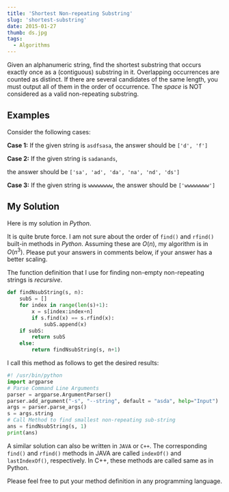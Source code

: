 ```yaml
---
title: 'Shortest Non-repeating Substring'
slug: 'shortest-substring'
date: 2015-01-27
thumb: ds.jpg
tags:
  - Algorithms
---
```


Given an alphanumeric string, find the shortest substring that occurs exactly once as a
(contiguous) substring in it. Overlapping occurrences are counted as distinct. If there are several
candidates of the same length, you must output all of them in the order of occurrence. The _space_
is NOT considered as a valid non-repeating substring.

## Examples

Consider the following cases:

**Case 1:** If the given string is `asdfsasa`, the answer should be `['d', 'f']`

**Case 2:** If the given string is `sadanands`,

the answer should be `['sa', 'ad', 'da', 'na', 'nd', 'ds']`

**Case 3:** If the given string is `wwwwwwww`, the answer should be `['wwwwwwww']`

## My Solution

Here is my solution in _Python_.

It is quite brute force. I am not sure about the order of `find()` and `rfind()` built-in methods
in _Python_. Assuming these are $O(n)$, my algorithm is in $O(n^3)$. Please put your answers in
comments below, if your answer has a better scaling.

The function definition that I use for finding non-empty non-repeating strings is _recursive_.

```python
def findNsubString(s, n):
    subS = []
    for index in range(len(s)+1):
        x = s[index:index+n]
        if s.find(x) == s.rfind(x):
            subS.append(x)
    if subS:
        return subS
    else:
        return findNsubString(s, n+1)
```

I call this method as follows to get the desired results:

```python
#! /usr/bin/python
import argparse
# Parse Command Line Arguments
parser = argparse.ArgumentParser()
parser.add_argument("-s", "--string", default = "asda", help="Input")
args = parser.parse_args()
s = args.string
# Call Method to find smallest non-repeating sub-string
ans = findNsubString(s, 1)
print(ans)
```

A similar solution can also be written in `JAVA` or `C++`. The corresponding `find()` and `rfind()`
methods in JAVA are called `indexOf()` and `lastIndexOf()`, respectively. In C++, these methods are
called same as in Python.

Please feel free to put your method definition in any programming language.
